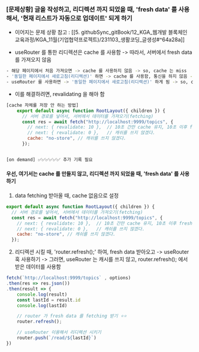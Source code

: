 

### [문제상황] 글을 작성하고, 리디렉션 까지 되었을 때, 'fresh data' 를 사용해서, '현재 리스트가 자동으로 업데이트' 되게 하기 
- 이어지는 문제 상황 참고 : [[5. githubSync_gitBook/12_KGA_웹개발 블록체인 교육과정/KGA_11월(기업협약프로젝트)/231103_생활코딩_글생성#^64a28a]]


- useRouter 를 통한 리디렉션은 cache 를 사용함 -> 따라서, 서버에서 fresh data 를 가져오지 않음
``` bash
- 해당 페이지에서 처음 가져오면 -> cache 를 사용하지 않음 -> so, cache 는 miss
- '동일한 페이지에서 새로고침(리디렉션)' 하면 -> cache 를 사용함, 통신을 하지 않음 -> so, cache는 HIT 임 
- useRouter 를 사용하면 -> '동일한 페이지에서 새로고침(리디렉션)' 하게 됨 -> so, cache 를 사용함
```


- 이를 해결하려면, revalidating 을 해야 함 
``` js
[cache 자체를 저장 안 하는 방법] 
	export default async function RootLayout({ children }) {
	  // 서버 경로를 넣어서, 서버에서 데이터를 가져오기(fetching)
	  const res = await fetch("http://localhost:9999/topics", {
	    // next: { revalidate: 10 },  // 10초 간만 cache 유지, 10초 이후 fresh data 가져오고 다시 cache 저장
	    // next: { revalidate: 0 },   // 캐쉬를 쓰지 않겠다.
	    cache: "no-store", // 캐쉬를 쓰지 않겠다.
	  });


[on demand] ✅✅✅✅✅✅ 추가 기록 필요 


```



#### 우선, 여기서는 cache 를 만들지 않고, 리디렉션 까지 되었을 때, 'fresh data' 를 사용 하기 

1. data fetching 받아올 때, cache 없음으로 설정 
``` js
export default async function RootLayout({ children }) {
  // 서버 경로를 넣어서, 서버에서 데이터를 가져오기(fetching)
  const res = await fetch("http://localhost:9999/topics", {
    // next: { revalidate: 10 },  // 10초 간만 cache 유지, 10초 이후 fresh data 가져오고 다시 cache 저장
    // next: { revalidate: 0 },   // 캐쉬를 쓰지 않겠다.
    cache: "no-store", // 캐쉬를 쓰지 않겠다.
  });
```


2. 리디렉션 시킬 때, 'router.refresh();' 하여, fresh data 받아오고 -> useRouter 훅 사용하기 -> 그러면, useRouter 는 캐시를 쓰지 않고, router.refresh(); 에서 받은 데이터를 사용함 
``` js
fetch(`http://localhost:9999/topics` , options)
.then(res => res.json())
.then(result => {
	console.log(result)
	const lastId = result.id
	console.log(lastId)

	// router 가 fresh data 를 fetching 받기 ⭐⭐ 
	router.refresh();

	// useRouter 이용해서 리디렉션 시키기 
	router.push(`/read/${lastId}`)
})
```
